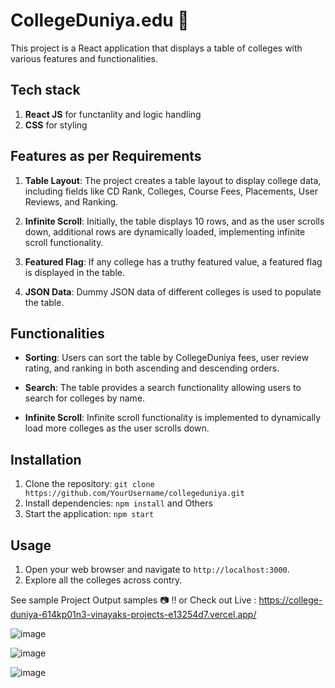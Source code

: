 # CollegeDuniya.edu 🏫

This project is a React application that displays a table of colleges with various features and functionalities.

## Tech stack


1. **React JS** for functanlity and logic handling
2. **CSS** for styling

## Features as per Requirements


1. **Table Layout**: The project creates a table layout to display college data, including fields like CD Rank, Colleges, Course Fees, Placements, User Reviews, and Ranking.

2. **Infinite Scroll**: Initially, the table displays 10 rows, and as the user scrolls down, additional rows are dynamically loaded, implementing infinite scroll functionality.

3. **Featured Flag**: If any college has a truthy featured value, a featured flag is displayed in the table.

4. **JSON Data**: Dummy JSON data of different colleges is used to populate the table.

## Functionalities


- **Sorting**: Users can sort the table by CollegeDuniya fees, user review rating, and ranking in both ascending and descending orders.

- **Search**: The table provides a search functionality allowing users to search for colleges by name.

- **Infinite Scroll**: Infinite scroll functionality is implemented to dynamically load more colleges as the user scrolls down.

## Installation

1. Clone the repository: `git clone https://github.com/YourUsername/collegeduniya.git`
2. Install dependencies: `npm install` and Others
3. Start the application: `npm start`


## Usage


1. Open your web browser and navigate to `http://localhost:3000`.
2. Explore all the colleges across contry.


See sample Project Output samples 📷 !!
or Check out Live : https://college-duniya-614kp01n3-vinayaks-projects-e13254d7.vercel.app/

![image](https://github.com/Vinayak-Sannaik/collegeDuniya/assets/112576218/3ef33e86-0e12-4c26-b8c8-03daf29b7981)

![image](https://github.com/Vinayak-Sannaik/collegeDuniya/assets/112576218/49f99651-4c91-4889-95ca-8dccb9a43f51)

![image](https://github.com/Vinayak-Sannaik/collegeDuniya/assets/112576218/3af5f364-c580-4358-ab04-8e941920698e)






 
 
